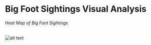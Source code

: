 ﻿# Big Foot Sightings Visual Analysis


###### Heat Map of Big Foot Sightings
![alt text](https://i.ibb.co/DGf64fv/map.png)
